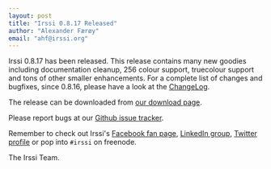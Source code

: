 ```yaml
---
layout: post
title: "Irssi 0.8.17 Released"
author: "Alexander Færøy"
email: "ahf@irssi.org"
---
```


Irssi 0.8.17 has been released. This release contains many new goodies
including documentation cleanup, 256 colour support, truecolour support and
tons of other smaller enhancements. For a complete list of changes and
bugfixes, since 0.8.16, please have a look at the [ChangeLog](//github.com/irssi-import/irssi/releases).

The release can be downloaded from [our download page](/download).

Please report bugs at our [Github issue tracker](https://github.com/irssi/irssi/issues).

Remember to check out Irssi's [Facebook fan page](https://facebook.com/irssi),
[LinkedIn group](http://www.linkedin.com/groups?gid=147751), [Twitter
profile](https://twitter.com/IrssiProject) or pop into `#irssi` on freenode.

The Irssi Team.
